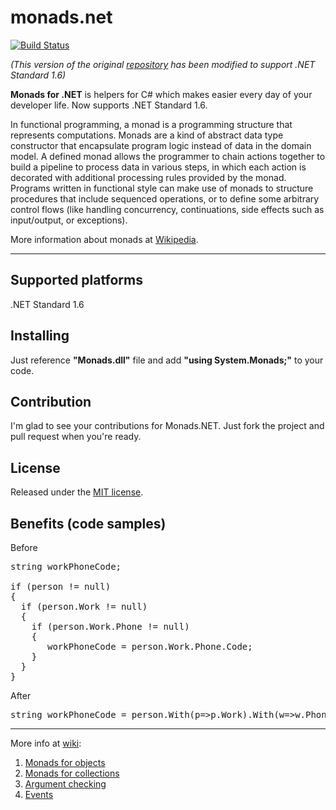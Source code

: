 # monads.net

[![Build Status](https://travis-ci.org/rolspace/monads.net.svg?branch=master)](https://travis-ci.org/rolspace/monads.net)

*(This version of the original [repository](https://github.com/sergeyzwezdin/monads.net) has been modified to support .NET Standard 1.6)*

**Monads for .NET** is helpers for C# which makes easier every day of your developer life. Now supports .NET Standard 1.6.

In functional programming, a monad is a programming structure that represents computations. Monads are a kind of abstract data type constructor that encapsulate program logic instead of data in the domain model. A defined monad allows the programmer to chain actions together to build a pipeline to process data in various steps, in which each action is decorated with additional processing rules provided by the monad. Programs written in functional style can make use of monads to structure procedures that include sequenced operations, or to define some arbitrary control flows (like handling concurrency, continuations, side effects such as input/output, or exceptions).

More information about monads at <a href="http://en.wikipedia.org/wiki/Monad_(functional_programming)">Wikipedia</a>.

***

## Supported platforms

.NET Standard 1.6

## Installing

Just reference **"Monads.dll"** file and add **"using System.Monads;"** to your code.

## Contribution

I'm glad to see your contributions for Monads.NET.
Just fork the project and pull request when you're ready.

## License
Released under the [MIT license](http://www.opensource.org/licenses/MIT).

## Benefits (code samples)

Before
<pre>string workPhoneCode;

if (person != null)
{
  if (person.Work != null)
  {
    if (person.Work.Phone != null)
    {
       workPhoneCode = person.Work.Phone.Code;
    }
  }
}</pre>

After
<pre>string workPhoneCode = person.With(p=>p.Work).With(w=>w.Phone).With(p=>p.Code);</pre>

---

More info at [wiki](https://github.com/sergun/monads.net/wiki):

1. [Monads for objects](https://github.com/sergun/monads.net/wiki/Monads-for-objects)
2. [Monads for collections](https://github.com/sergun/monads.net/wiki/Monads-for-collections)
3. [Argument checking](https://github.com/sergun/monads.net/wiki/Argument-checking)
4. [Events](https://github.com/sergun/monads.net/wiki/Events)
